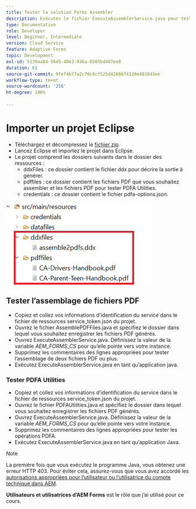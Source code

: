 ```yaml
---
title: Tester la solution Forms Assembler
description: Exécutez le fichier ExecuteAssemblerService.java pour tester la solution.
type: Documentation
role: Developer
level: Beginner, Intermediate
version: Cloud Service
feature: Adaptive Forms
topic: Development
exl-id: 5139aa84-58d5-40e3-936a-0505bd407ee8
duration: 61
source-git-commit: 9fef4b77a2c70c8cf525d42686f4120e481945ee
workflow-type: tm+mt
source-wordcount: '256'
ht-degree: 100%

---
```


# Importer un projet Eclipse

* Téléchargez et décompressez le [fichier zip](./assets/pdf-manipulation.zip).
* Lancez Eclipse et importez le projet dans Eclipse.
* Le projet comprend les dossiers suivants dans le dossier des ressources :
   * ddxFiles : ce dossier contient le fichier ddx pour décrire la sortie à générer.
   * pdffiles : ce dossier contient les fichiers PDF que vous souhaitez assembler et les fichiers PDF pour tester PDFA Utilities.
   * credentials : ce dossier contient le fichier pdfa-options.json.

![resources-file](./assets/resources.png)

## Tester l’assemblage de fichiers PDF

* Copiez et collez vos informations d’identification du service dans le fichier de ressources service_token.json du projet.
* Ouvrez le fichier AssemblePDFFiles.java et spécifiez le dossier dans lequel vous souhaitez enregistrer les fichiers PDF générés.
* Ouvrez ExecuteAssemblerService.java. Définissez la valeur de la variable _AEM_FORMS_CS_ pour qu’elle pointe vers votre instance.
* Supprimez les commentaires des lignes appropriées pour tester l’assemblage de deux fichiers PDF ou plus.
* Exécutez ExecuteAssemblerService.java en tant qu’application java.

### Tester PDFA Utilities

* Copiez et collez vos informations d’identification du service dans le fichier de ressources service_token.json du projet.
* Ouvrez le fichier PDFAUtilities.java et spécifiez le dossier dans lequel vous souhaitez enregistrer les fichiers PDF générés.
* Ouvrez ExecuteAssemblerService.java. Définissez la valeur de la variable _AEM_FORMS_CS_ pour qu’elle pointe vers votre instance.
* Supprimez les commentaires des lignes appropriées pour tester les opérations PDFA.
* Exécutez ExecuteAssemblerService.java en tant qu’application Java.



>[!NOTE]
> La première fois que vous exécutez le programme Java, vous obtenez une erreur HTTP 403. Pour éviter cela, assurez-vous que vous avez accordé les [autorisations appropriées pour l’utilisateur ou l’utilisatrice du compte technique dans AEM](https://experienceleague.adobe.com/docs/experience-manager-learn/getting-started-with-aem-headless/authentication/service-credentials.html?lang=fr#configurer-l’accès-dans-aem).

**Utilisateurs et utilisatrices d’AEM Forms** est le rôle que j’ai utilisé pour ce cours.
